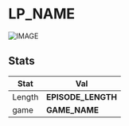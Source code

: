 # __LP_NAME__

![IMAGE](__ICON_PATH__)

## Stats

| Stat | Val |
| ---- | --- |
| Length | __EPISODE_LENGTH__ |
| game | __GAME_NAME__ |
